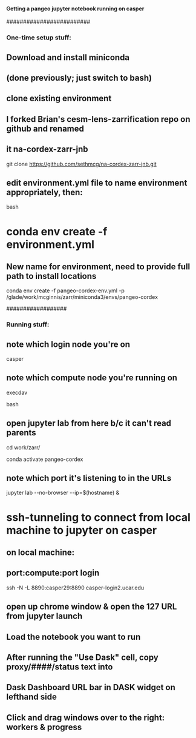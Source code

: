 #### Getting a pangeo jupyter notebook running on casper


#########################
### One-time setup stuff:

## Download and install miniconda 
## (done previously; just switch to bash)

## clone existing environment

## I forked Brian's cesm-lens-zarrification repo on github and renamed
## it na-cordex-zarr-jnb


git clone https://github.com/sethmcg/na-cordex-zarr-jnb.git


## edit environment.yml file to name environment appropriately, then:

bash

# conda env create -f environment.yml 

## New name for environment, need to provide full path to install locations

conda env create -f pangeo-cordex-env.yml -p /glade/work/mcginnis/zarr/miniconda3/envs/pangeo-cordex



##################
### Running stuff:


## note which login node you're on
casper

## note which compute node you're running on
execdav


bash


## open jupyter lab from here b/c it can't read parents
cd work/zarr/


conda activate pangeo-cordex


## note which port it's listening to in the URLs
jupyter lab --no-browser --ip=$(hostname) &


# ssh-tunneling to connect from local machine to jupyter on casper
## on local machine:
##        port:compute:port login

ssh -N -L 8890:casper29:8890 casper-login2.ucar.edu


## open up chrome window & open the 127 URL from jupyter launch


## Load the notebook you want to run


## After running the "Use Dask" cell, copy proxy/####/status text into
## Dask Dashboard URL bar in DASK widget on lefthand side


## Click and drag windows over to the right: workers & progress

